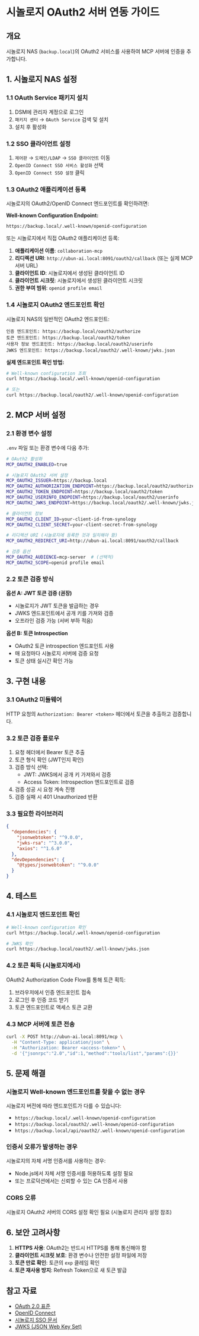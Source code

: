 # 시놀로지 OAuth2 서버 연동 가이드

## 개요

시놀로지 NAS (`backup.local`)의 OAuth2 서비스를 사용하여 MCP 서버에 인증을 추가합니다.

## 1. 시놀로지 NAS 설정

### 1.1 OAuth Service 패키지 설치

1. DSM에 관리자 계정으로 로그인
2. `패키지 센터` → `OAuth Service` 검색 및 설치
3. 설치 후 활성화

### 1.2 SSO 클라이언트 설정

1. `제어판` → `도메인/LDAP` → `SSO 클라이언트` 이동
2. `OpenID Connect SSO 서비스 활성화` 선택
3. `OpenID Connect SSO 설정` 클릭

### 1.3 OAuth2 애플리케이션 등록

시놀로지의 OAuth2/OpenID Connect 엔드포인트를 확인하려면:

**Well-known Configuration Endpoint:**
```
https://backup.local/.well-known/openid-configuration
```

또는 시놀로지에서 직접 OAuth2 애플리케이션 등록:

1. **애플리케이션 이름**: `collaboration-mcp`
2. **리디렉션 URI**: `http://ubun-ai.local:8091/oauth2/callback` (또는 실제 MCP 서버 URL)
3. **클라이언트 ID**: 시놀로지에서 생성된 클라이언트 ID
4. **클라이언트 시크릿**: 시놀로지에서 생성된 클라이언트 시크릿
5. **권한 부여 범위**: `openid profile email`

### 1.4 시놀로지 OAuth2 엔드포인트 확인

시놀로지 NAS의 일반적인 OAuth2 엔드포인트:

```
인증 엔드포인트: https://backup.local/oauth2/authorize
토큰 엔드포인트: https://backup.local/oauth2/token
사용자 정보 엔드포인트: https://backup.local/oauth2/userinfo
JWKS 엔드포인트: https://backup.local/oauth2/.well-known/jwks.json
```

**실제 엔드포인트 확인 방법:**
```bash
# Well-known configuration 조회
curl https://backup.local/.well-known/openid-configuration

# 또는
curl https://backup.local/oauth2/.well-known/openid-configuration
```

## 2. MCP 서버 설정

### 2.1 환경 변수 설정

`.env` 파일 또는 환경 변수에 다음 추가:

```bash
# OAuth2 활성화
MCP_OAUTH2_ENABLED=true

# 시놀로지 OAuth2 서버 설정
MCP_OAUTH2_ISSUER=https://backup.local
MCP_OAUTH2_AUTHORIZATION_ENDPOINT=https://backup.local/oauth2/authorize
MCP_OAUTH2_TOKEN_ENDPOINT=https://backup.local/oauth2/token
MCP_OAUTH2_USERINFO_ENDPOINT=https://backup.local/oauth2/userinfo
MCP_OAUTH2_JWKS_ENDPOINT=https://backup.local/oauth2/.well-known/jwks.json

# 클라이언트 정보
MCP_OAUTH2_CLIENT_ID=your-client-id-from-synology
MCP_OAUTH2_CLIENT_SECRET=your-client-secret-from-synology

# 리디렉션 URI (시놀로지에 등록한 것과 일치해야 함)
MCP_OAUTH2_REDIRECT_URI=http://ubun-ai.local:8091/oauth2/callback

# 검증 옵션
MCP_OAUTH2_AUDIENCE=mcp-server  # (선택적)
MCP_OAUTH2_SCOPE=openid profile email
```

### 2.2 토큰 검증 방식

**옵션 A: JWT 토큰 검증 (권장)**
- 시놀로지가 JWT 토큰을 발급하는 경우
- JWKS 엔드포인트에서 공개 키를 가져와 검증
- 오프라인 검증 가능 (서버 부하 적음)

**옵션 B: 토큰 Introspection**
- OAuth2 토큰 introspection 엔드포인트 사용
- 매 요청마다 시놀로지 서버에 검증 요청
- 토큰 상태 실시간 확인 가능

## 3. 구현 내용

### 3.1 OAuth2 미들웨어

HTTP 요청의 `Authorization: Bearer <token>` 헤더에서 토큰을 추출하고 검증합니다.

### 3.2 토큰 검증 플로우

1. 요청 헤더에서 Bearer 토큰 추출
2. 토큰 형식 확인 (JWT인지 확인)
3. 검증 방식 선택:
   - JWT: JWKS에서 공개 키 가져와서 검증
   - Access Token: Introspection 엔드포인트로 검증
4. 검증 성공 시 요청 계속 진행
5. 검증 실패 시 401 Unauthorized 반환

### 3.3 필요한 라이브러리

```json
{
  "dependencies": {
    "jsonwebtoken": "^9.0.0",
    "jwks-rsa": "^3.0.0",
    "axios": "^1.6.0"
  },
  "devDependencies": {
    "@types/jsonwebtoken": "^9.0.0"
  }
}
```

## 4. 테스트

### 4.1 시놀로지 엔드포인트 확인

```bash
# Well-known configuration 확인
curl https://backup.local/.well-known/openid-configuration

# JWKS 확인
curl https://backup.local/oauth2/.well-known/jwks.json
```

### 4.2 토큰 획득 (시놀로지에서)

OAuth2 Authorization Code Flow를 통해 토큰 획득:
1. 브라우저에서 인증 엔드포인트 접속
2. 로그인 후 인증 코드 받기
3. 토큰 엔드포인트로 액세스 토큰 교환

### 4.3 MCP 서버에 토큰 전송

```bash
curl -X POST http://ubun-ai.local:8091/mcp \
  -H "Content-Type: application/json" \
  -H "Authorization: Bearer <access-token>" \
  -d '{"jsonrpc":"2.0","id":1,"method":"tools/list","params":{}}'
```

## 5. 문제 해결

### 시놀로지 Well-known 엔드포인트를 찾을 수 없는 경우

시놀로지 버전에 따라 엔드포인트가 다를 수 있습니다:

- `https://backup.local/.well-known/openid-configuration`
- `https://backup.local/oauth2/.well-known/openid-configuration`
- `https://backup.local/api/oauth2/.well-known/openid-configuration`

### 인증서 오류가 발생하는 경우

시놀로지의 자체 서명 인증서를 사용하는 경우:
- Node.js에서 자체 서명 인증서를 허용하도록 설정 필요
- 또는 프로덕션에서는 신뢰할 수 있는 CA 인증서 사용

### CORS 오류

시놀로지 OAuth2 서버의 CORS 설정 확인 필요 (시놀로지 관리자 설정 참조)

## 6. 보안 고려사항

1. **HTTPS 사용**: OAuth2는 반드시 HTTPS를 통해 통신해야 함
2. **클라이언트 시크릿 보호**: 환경 변수나 안전한 설정 파일에 저장
3. **토큰 만료 확인**: 토큰의 `exp` 클레임 확인
4. **토큰 재사용 방지**: Refresh Token으로 새 토큰 발급

## 참고 자료

- [OAuth 2.0 표준](https://oauth.net/2/)
- [OpenID Connect](https://openid.net/connect/)
- [시놀로지 SSO 문서](https://kb.synology.com/)
- [JWKS (JSON Web Key Set)](https://tools.ietf.org/html/rfc7517)

